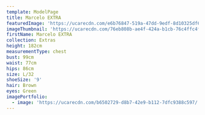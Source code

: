 ```yaml
---
template: ModelPage
title: Marcelo EXTRA
featuredImage: 'https://ucarecdn.com/e6b76847-519a-47dd-9edf-8d10325df6fe/'
imageThumbnail: 'https://ucarecdn.com/76eb808b-ae4f-424a-b1cb-76c4ffc4f696/'
firstName: Marcelo EXTRA
collection: Extras
height: 182cm
measurementType: chest
bust: 99cm
waist: 77cm
hips: 86cm
size: L/32
shoeSize: '9'
hair: Brown
eyes: Green
imagePortfolio:
  - image: 'https://ucarecdn.com/b6502729-d8b7-42e9-b112-7dfc9388c597/'
---
```


